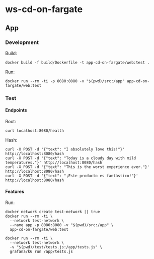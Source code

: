 # ws-cd-on-fargate

## App

### Development

Build:
```shell
docker build -f build/Dockerfile -t app-cd-on-fargate/web:test .
```

Run:
```shell
docker run --rm -ti -p 8080:8080 -v "$(pwd)/src:/app" app-cd-on-fargate/web:test
```

### Test

#### Endpoints

Root:
```shell
curl localhost:8080/health
```

Hash:
```shell
curl -X POST -d '{"text": "I absolutely love this!"}' http://localhost:8080/hash
curl -X POST -d '{"text": "Today is a cloudy day with mild temperatures."}' http://localhost:8080/hash
curl -X POST -d '{"text": "This is the worst experience ever."}' http://localhost:8080/hash
curl -X POST -d '{"text": "¡Este producto es fantástico!"}' http://localhost:8080/hash
```

#### Features

Run:
```shell
docker network create test-network || true
docker run --rm -ti \
  --network test-network \
  --name app -p 8080:8080 -v "$(pwd)/src:/app" \
  app-cd-on-fargate/web:test
```

```shell
docker run --rm -ti \
  --network test-network \
  -v "$(pwd)/test/tests.js:/app/tests.js" \
  grafana/k6 run /app/tests.js
```